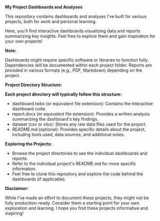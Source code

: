 ****My Project Dashboards and Analyses****

This repository contains dashboards and analyses I've built for various projects, both for work and personal learning.


Here, you'll find interactive dashboards visualizing data and reports summarizing key insights. Feel free to explore them and gain inspiration for your own projects!

**Note:**

Dashboards might require specific software or libraries to function fully. Dependencies will be documented within each project folder.
Reports are provided in various formats (e.g., PDF, Markdown) depending on the project.


****Project Directory Structure:****


**Each project directory will typically follow this structure:**

- dashboard.twbx (or equivalent file extension): Contains the interactive dashboard code.
- report.docx (or equivalent file extension): Provides a written analysis summarizing the dashboard's key findings.
- dataset (csv or xlsx): Stores any raw data files used for the project.
- README.md (optional): Provides specific details about the project, including tools used, data sources, and additional notes.


**Exploring the Projects:**

- Browse the project directories to see the individual dashboards and reports.
- Refer to the individual project's README.md for more specific information.
- Feel free to clone this repository and explore the code behind the dashboards (if applicable).


**Disclaimer:**

While I've made an effort to document these projects, they might not be fully production-ready. Consider them a starting point for your own exploration and learning.
I hope you find these projects informative and inspiring!

